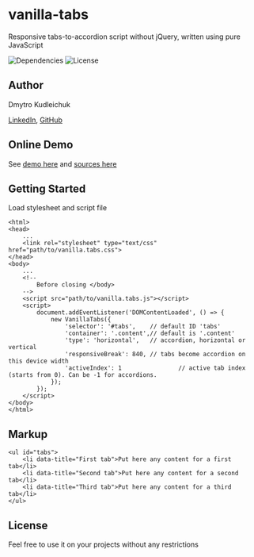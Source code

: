 # vanilla-tabs
Responsive tabs-to-accordion script without jQuery, written using pure JavaScript

<p>
<img src="https://img.shields.io/badge/dependencies-no-success.svg" alt="Dependencies" />
<img src="https://img.shields.io/badge/license-MIT-green.svg" alt="License" />
</p>

## Author

Dmytro Kudleichuk

<a href="https://www.linkedin.com/in/dmytro-kudleichuk/">LinkedIn</a>, <a href="https://github.com/DKudleichuk">GitHub</a>

## Online Demo

See <a href="https://dkudleichuk.github.io/vanilla-tabs/example.html">demo here</a> and <a href="https://github.com/DKudleichuk/vanilla-tabs">sources here</a>

## Getting Started

Load stylesheet and script file

```
<html>
<head>
	...
	<link rel="stylesheet" type="text/css" href="path/to/vanilla.tabs.css">
</head>
<body>
	...
	<!--
		Before closing </body>
	-->
	<script src="path/to/vanilla.tabs.js"></script>
	<script>
		document.addEventListener('DOMContentLoaded', () => {
			new VanillaTabs({
				'selector': '#tabs',	// default ID 'tabs'
				'container': '.content',// default is '.content'
				'type': 'horizontal', 	// accordion, horizontal or vertical
				'responsiveBreak': 840,	// tabs become accordion on this device width
				'activeIndex': 1				// active tab index (starts from 0). Can be -1 for accordions.
			});
		});
	</script>
</body>
</html>
```

## Markup

```
<ul id="tabs">
	<li data-title="First tab">Put here any content for a first tab</li>
	<li data-title="Second tab">Put here any content for a second tab</li>
	<li data-title="Third tab">Put here any content for a third tab</li>
</ul>
```

## License

Feel free to use it on your projects without any restrictions